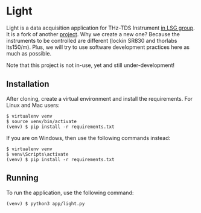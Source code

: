# Light

Light is a data acquisition application for THz-TDS Instrument [in LSG group](https://users.metu.edu.tr/eokan/index.html). It is a fork of another [project](https://github.com/cbuhl/THzInstrumentControl). Why we create a new one? Because the instruments to be controlled are different (lockin SR830 and thorlabs lts150/m). Plus, we will try to use software development practices here as much as possible. 

Note that this project is not in-use, yet and still under-development!

## Installation

After cloning, create a virtual environment and install the requirements. For Linux and Mac users:

    $ virtualenv venv
    $ source venv/bin/activate
    (venv) $ pip install -r requirements.txt

If you are on Windows, then use the following commands instead:

    $ virtualenv venv
    $ venv\Scripts\activate
    (venv) $ pip install -r requirements.txt

## Running

To run the application, use the following command:

    (venv) $ python3 app/light.py